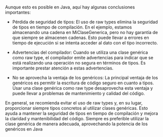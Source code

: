 Aunque esto es posible en Java, aquí hay algunas conclusiones importantes:

- Pérdida de seguridad de tipos: El uso de raw types elimina la seguridad de tipos en tiempo de compilación. En el ejemplo, estamos almacenando una cadena en MiClaseGenerica, pero no hay garantía de que siempre se almacenen cadenas. Esto puede llevar a errores en tiempo de ejecución si se intenta acceder al dato con el tipo incorrecto.

- Advertencias del compilador: Cuando se utiliza una clase genérica como raw type, el compilador emite advertencias para indicar que se está realizando una operación no segura en términos de tipos. Es importante prestar atención a estas advertencias.

- No se aprovecha la ventaja de los genéricos: La principal ventaja de los genéricos es permitir la escritura de código seguro en cuanto a tipos. Usar una clase genérica como raw type desaprovecha esta ventaja y puede llevar a problemas de mantenimiento y calidad del código.

En general, se recomienda evitar el uso de raw types y, en su lugar, proporcionar siempre tipos concretos al utilizar clases genéricas. Esto ayuda a mantener la seguridad de tipos en tiempo de compilación y mejora la claridad y mantenibilidad del código. Siempre es preferible utilizar la clase genérica de manera adecuada, aprovechando la potencia de los genéricos en Java